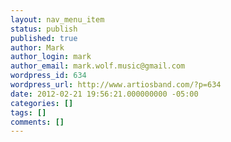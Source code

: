 ```yaml
---
layout: nav_menu_item
status: publish
published: true
author: Mark
author_login: mark
author_email: mark.wolf.music@gmail.com
wordpress_id: 634
wordpress_url: http://www.artiosband.com/?p=634
date: 2012-02-21 19:56:21.000000000 -05:00
categories: []
tags: []
comments: []
---
```

 
